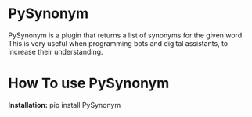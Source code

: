 # PySynonym
PySynonym is a plugin that returns a list of synonyms for the given word. This is very useful when programming bots and digital assistants, to increase their understanding.

# How To use PySynonym <br>
<b>Installation:</b> pip install PySynonym
